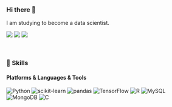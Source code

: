 ### Hi there 👋
I am studying to become a data scientist.


<!--
**Junjaee/junjaee** is a ✨ _special_ ✨ repository because its `README.md` (this file) appears on your GitHub profile.

Here are some ideas to get you started:

- 🔭 I’m currently working on ...
- 🌱 I’m currently learning ...
- 👯 I’m looking to collaborate on ...
- 🤔 I’m looking for help with ...
- 💬 Ask me about ...
- 📫 How to reach me: ...
- 😄 Pronouns: ...
- ⚡ Fun fact: ...
-->

<p>
  <a href="mailto:neverenvy92@gmail.com" target="_blank"><img src="https://img.shields.io/badge/neverenvy92@gmail.com-EA4335?style=plastic&logo=Gmail&logoColor=white"/></a>
  <a href="https://www.instagram.com/junjaee/" target="_blank"><img src="https://img.shields.io/badge/junjaee-E4405F?style=plastic&logo=Instagram&logoColor=white"/></a>
  <a href="https://www.facebook.com/junjaee" target="_blank"><img src="https://img.shields.io/badge/junjaee-1877F2?style=plastic&logo=Facebook&logoColor=white"/></a>
</p>

<p>
<!--   👋&nbsp; Hi there! I'm <b>mobile app developer</b> using Android and iOS. 🚀<br/>
  Sometimes I develop cross-platforms like ReactNative or Flutter, but prefer native. 💖<br/><br/>
  I enjoy hiking, swimming, dive and surf. ⛰ 🏄<br/>
  I hope to develop every beautiful things. ✨ <br/><br/> -->
</p>
<br>

### 💪 Skills
#### Platforms & Languages & Tools
<p>
  <img alt="Python" src ="https://img.shields.io/badge/Python-3776AB.svg?&style=plastic&logo=Python&logoColor=white"/>
  <img alt="scikit-learn" src ="https://img.shields.io/badge/scikit-learn-F7931E.svg?&style=plastic&logo=scikit-learn&logoColor=white"/>
  <img alt="pandas" src ="https://img.shields.io/badge/pandas-150458.svg?&style=plastic&logo=pandas&logoColor=white"/>
  <img alt="TensorFlow" src ="https://img.shields.io/badge/TensorFlow-FF6F00.svg?&style=plastic&logo=TensorFlow&logoColor=white"/>
  <img alt="R" src ="https://img.shields.io/badge/R-276DC3.svg?&style=plastic&logo=R&logoColor=white"/>
  <img alt="MySQL" src ="https://img.shields.io/badge/MySQL-4479A1.svg?&style=plastic&logo=MySQL&logoColor=white"/>
  <img alt="MongoDB" src ="https://img.shields.io/badge/MongoDB-47A248.svg?&style=plastic&logo=MongoDB&logoColor=white"/>
  <img alt="C" src ="https://img.shields.io/badge/C-A8B9CC.svg?&style=plastic&logo=C&logoColor=white"/>

</p>


